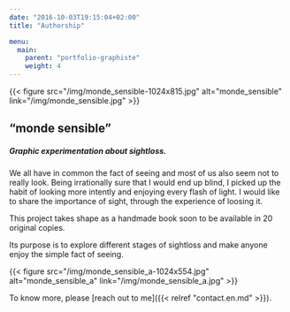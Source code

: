 ```yaml
---
date: "2016-10-03T19:15:04+02:00"
title: "Authorship"

menu:
  main:
    parent: "portfolio-graphiste"
    weight: 4
---
```


{{< figure src="/img/monde_sensible-1024x815.jpg" alt="monde_sensible" link="/img/monde_sensible.jpg" >}}


<h2>“monde sensible”</h2>

<h5>
Graphic experimentation about sightloss.
</h5>

We all have in common the fact of seeing and most of us also seem not to really look.
Being irrationally sure that I would end up blind, I picked up the habit of looking more intently and enjoying every flash of light. I would like to share the importance of sight, through the experience of loosing it.

This project takes shape as a handmade book soon to be available in 20 original copies.

Its purpose is to explore different stages of sightloss and make anyone enjoy the simple fact of seeing.

{{< figure src="/img/monde_sensible_a-1024x554.jpg" alt="monde_sensible_a" link="/img/monde_sensible_a.jpg" >}}

To know more, please [reach out to me]({{< relref "contact.en.md" >}}).
